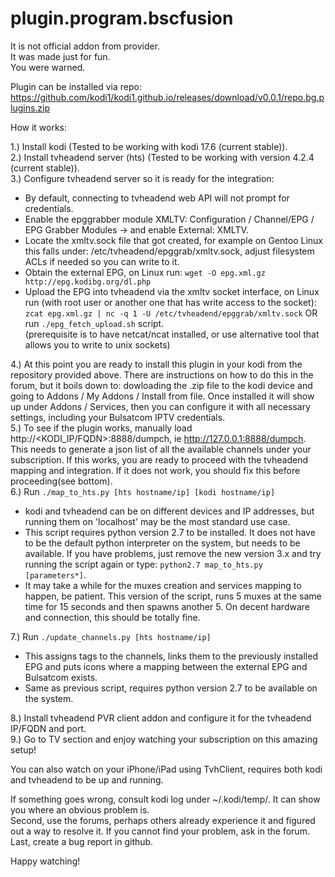 plugin.program.bscfusion
======================
It is not official addon from provider.  
It was made just for fun.  
You were warned.  

Plugin can be installed via repo:
https://github.com/kodi1/kodi1.github.io/releases/download/v0.0.1/repo.bg.plugins.zip

How it works:

1.) Install kodi (Tested to be working with kodi 17.6 (current stable)).  
2.) Install tvheadend server (hts) (Tested to be working with version 4.2.4 (current stable)).  
3.) Configure tvheadend server so it is ready for the integration:  
 - By default, connecting to tvheadend web API will not prompt for credentials.  
 - Enable the epggrabber module XMLTV: Configuration / Channel/EPG / EPG Grabber Modules -> and enable External: XMLTV.
 - Locate the xmltv.sock file that got created, for example on Gentoo Linux this falls under: /etc/tvheadend/epggrab/xmltv.sock, adjust filesystem ACLs if needed so you can write to it.
 - Obtain the external EPG, on Linux run: ```wget -O epg.xml.gz http://epg.kodibg.org/dl.php```
 - Upload the EPG into tvheadend via the xmltv socket interface, on Linux run (with root user or another one that has write access to the socket):
   ```zcat epg.xml.gz | nc -q 1 -U /etc/tvheadend/epggrab/xmltv.sock``` OR  
   run ```./epg_fetch_upload.sh``` script.  
   (prerequisite is to have netcat/ncat installed, or use alternative tool that allows you to write to unix sockets)  
 
4.) At this point you are ready to install this plugin in your kodi from the repository provided above. There are instructions on how to do this in the forum, but it boils down to: dowloading the .zip file to the kodi device and going to Addons / My Addons / Install from file. Once installed it will show up under Addons / Services, then you can configure it with all necessary settings, including your Bulsatcom IPTV credentials.  
5.) To see if the plugin works, manually load http://<KODI_IP/FQDN>:8888/dumpch, ie http://127.0.0.1:8888/dumpch. This needs to generate a json list of all the available channels under your subscription. If this works, you are ready to proceed with the tvheadend mapping and integration. If it does not work, you should fix this before proceeding(see bottom).  
6.) Run ```./map_to_hts.py [hts hostname/ip] [kodi hostname/ip]```  
 * kodi and tvheadend can be on different devices and IP addresses, but running them on 'localhost' may be the most standard use case.
 * This script requires python version 2.7 to be installed. It does not have to be the default python interpreter on the system, but needs to be available. If you have problems, just remove the new version 3.x and try running the script again or type: ```python2.7 map_to_hts.py [parameters*]```.
 * It may take a while for the muxes creation and services mapping to happen, be patient. This version of the script, runs 5 muxes at the same time for 15 seconds and then spawns another 5. On decent hardware and connection, this should be totally fine.

7.) Run ```./update_channels.py [hts hostname/ip]```  
 * This assigns tags to the channels, links them to the previously installed EPG and puts icons where a mapping between the external EPG and Bulsatcom exists.
 * Same as previous script, requires python version 2.7 to be available on the system.  

8.) Install tvheadend PVR client addon and configure it for the tvheadend IP/FQDN and port.  
9.) Go to TV section and enjoy watching your subscription on this amazing setup!  

You can also watch on your iPhone/iPad using TvhClient, requires both kodi and tvheadend to be up and running.  

If something goes wrong, consult kodi log under ~/.kodi/temp/. It can show you where an obvious problem is.  
Second, use the forums, perhaps others already experience it and figured out a way to resolve it. If you cannot find your problem, ask in the forum.  
Last, create a bug report in github.  

Happy watching!

